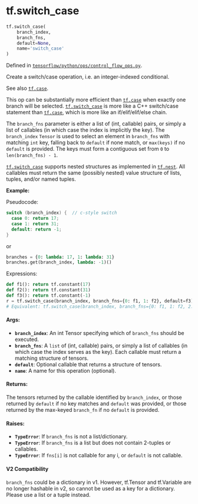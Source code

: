 <div itemscope itemtype="http://developers.google.com/ReferenceObject">
<meta itemprop="name" content="tf.switch_case" />
<meta itemprop="path" content="Stable" />
</div>

# tf.switch_case

``` python
tf.switch_case(
    branch_index,
    branch_fns,
    default=None,
    name='switch_case'
)
```



Defined in [`tensorflow/python/ops/control_flow_ops.py`](/code/stable/tensorflow/python/ops/control_flow_ops.py).

Create a switch/case operation, i.e. an integer-indexed conditional.

See also <a href="../tf/case.md"><code>tf.case</code></a>.

This op can be substantially more efficient than <a href="../tf/case.md"><code>tf.case</code></a> when exactly one
branch will be selected. <a href="../tf/switch_case.md"><code>tf.switch_case</code></a> is more like a C++ switch/case
statement than <a href="../tf/case.md"><code>tf.case</code></a>, which is more like an if/elif/elif/else chain.

The `branch_fns` parameter is either a list
of (int, callable) pairs, or simply a list of callables (in which case the
index is implicitly the key). The `branch_index` `Tensor` is used to select an
element in `branch_fns` with matching `int` key, falling back to `default`
if none match, or `max(keys)` if no `default` is provided. The keys must form
a contiguous set from `0` to `len(branch_fns) - 1`.

<a href="../tf/switch_case.md"><code>tf.switch_case</code></a> supports nested structures as implemented in <a href="../tf/nest.md"><code>tf.nest</code></a>. All
callables must return the same (possibly nested) value structure of lists,
tuples, and/or named tuples.



**Example:**

Pseudocode:

```c++
switch (branch_index) {  // c-style switch
  case 0: return 17;
  case 1: return 31;
  default: return -1;
}
```
or
```python
branches = {0: lambda: 17, 1: lambda: 31}
branches.get(branch_index, lambda: -1)()
```

Expressions:

```python
def f1(): return tf.constant(17)
def f2(): return tf.constant(31)
def f3(): return tf.constant(-1)
r = tf.switch_case(branch_index, branch_fns={0: f1, 1: f2}, default=f3)
# Equivalent: tf.switch_case(branch_index, branch_fns={0: f1, 1: f2, 2: f3})
```

#### Args:

* <b>`branch_index`</b>: An int Tensor specifying which of `branch_fns` should be
    executed.
* <b>`branch_fns`</b>: A `list` of (int, callable) pairs, or simply a list of
  callables (in which case the index serves as the key). Each callable must
  return a matching structure of tensors.
* <b>`default`</b>: Optional callable that returns a structure of tensors.
* <b>`name`</b>: A name for this operation (optional).


#### Returns:

The tensors returned by the callable identified by `branch_index`, or those
returned by `default` if no key matches and `default` was provided, or those
returned by the max-keyed `branch_fn` if no `default` is provided.


#### Raises:

* <b>`TypeError`</b>: If `branch_fns` is not a list/dictionary.
* <b>`TypeError`</b>: If `branch_fns` is a list but does not contain 2-tuples or
             callables.
* <b>`TypeError`</b>: If `fns[i]` is not callable for any i, or `default` is not
             callable.

#### V2 Compatibility
`branch_fns` could be a dictionary in v1. However, tf.Tensor and
tf.Variable are no longer hashable in v2, so cannot be used as a key for a
dictionary.  Please use a list or a tuple instead.


